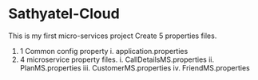 # Sathyatel-Cloud
This is my first micro-services project
Create 5 properties files.
  1. 1 Common config property
    i. application.properties
  2. 4 microservice property files.
    i. CallDetailsMS.properties
    ii. PlanMS.properties
    iii. CustomerMS.properties
    iv. FriendMS.properties
